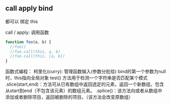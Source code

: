## call apply bind
都可以 绑定 this

call / apply: 调用函数
```js
function foo(a, b) {
  //foo()
  //foo.call(this, a, b)
  //foo.call(this, [a, b])
}
```
函数式编程：
柯里化(curry): 管理函数输入(参数分批给)
bind的第一个参数为null时，this指向全局对象
test() 方法用于检测一个字符串是否匹配某个模式
.slice(start,end)：方法可从已有数组中返回选定的元素，返回一个新数组，包含从start到end（不包含该元素）的数组元素。
.splice()：该方法向或者从数组中添加或者删除项目，返回被删除的项目。（该方法会改变原数组）